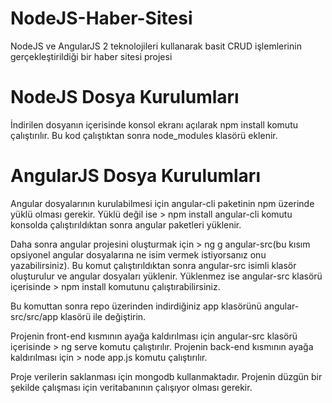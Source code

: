 # NodeJS-Haber-Sitesi
NodeJS ve AngularJS 2 teknolojileri kullanarak basit CRUD işlemlerinin gerçekleştirildiği bir haber sitesi projesi

# NodeJS Dosya Kurulumları
İndirilen dosyanın içerisinde konsol ekranı açılarak npm install komutu çalıştırılır. Bu kod çalıştıktan sonra node_modules klasörü eklenir.

# AngularJS Dosya Kurulumları
Angular dosyalarının kurulabilmesi için angular-cli paketinin npm üzerinde yüklü olması gerekir. Yüklü değil ise > npm install angular-cli komutu konsolda çalıştırıldıktan sonra angular paketleri yüklenir.

Daha sonra angular projesini oluşturmak için > ng g angular-src(bu kısım opsiyonel angular dosyalarına ne isim vermek istiyorsanız onu yazabilirsiniz). Bu komut çalıştırıldıktan sonra angular-src isimli klasör oluşturulur ve angular dosyaları yüklenir. Yüklenmez ise angular-src klasörü içerisinde > npm install komutunu çalıştırabilirsiniz.

Bu komuttan sonra repo üzerinden indirdiğiniz app klasörünü angular-src/src/app klasörü ile değiştirin.

Projenin front-end kısmının ayağa kaldırılması için angular-src klasörü içerisinde > ng serve komutu çalıştırılır.
Projenin back-end kısmının ayağa kaldırılması için > node app.js komutu çalıştırılır.

Proje verilerin saklanması için mongodb kullanmaktadır. Projenin düzgün bir şekilde çalışması için veritabanının çalışıyor olması gerekir.
